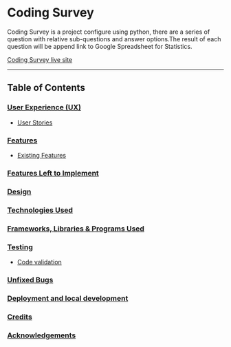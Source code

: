 # Coding Survey

Coding Survey is a project configure using python, there are a series of question with relative sub-questions and answer options.The result of each question will be append link to Google Spreadsheet for Statistics.

[Coding Survey live site](https://code-survey-796d494db436.herokuapp.com/)

---

## Table of Contents

### [User Experience (UX)](#user-experience-ux-1)

- [User Stories](#user-stories)

### [Features](#features)

- [Existing Features](#existing-features)

### [Features Left to Implement](#features-left-to-implement-1)

### [Design](#design-1)

### [Technologies Used](#technologies-used-1)

### [Frameworks, Libraries & Programs Used](#frameworks-libraries--programs-used-1)

### [Testing](#testing-1)

- [Code validation](#code-validation)

### [Unfixed Bugs](#unfixed-bugs-1)

### [Deployment and local development](#deployment-and-local-development-1)

### [Credits](#credits-1)

### [Acknowledgements](#acknowledgements-1)
